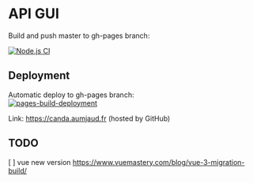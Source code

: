 # API GUI

Build and push master to gh-pages branch:

[![Node.js CI](https://github.com/antoine-aumjaud/api-gui/actions/workflows/build_and_push.yml/badge.svg?branch=master)](https://github.com/antoine-aumjaud/api-gui/actions/workflows/build_and_push.yml)


## Deployment

Automatic deploy to gh-pages branch:  
[![pages-build-deployment](https://github.com/antoine-aumjaud/api-gui/actions/workflows/pages/pages-build-deployment/badge.svg?branch=gh-pages)](https://github.com/antoine-aumjaud/api-gui/actions/workflows/pages/pages-build-deployment)

Link: https://canda.aumjaud.fr (hosted by GitHub)


## TODO
[ ] vue new version https://www.vuemastery.com/blog/vue-3-migration-build/
